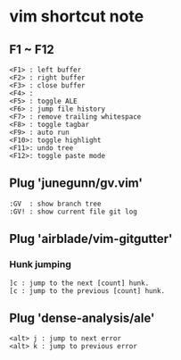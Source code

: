 # vim shortcut note

## F1 ~ F12
```
<F1> : left buffer
<F2> : right buffer
<F3> : close buffer
<F4> :
<F5> : toggle ALE
<F6> : jump file history
<F7> : remove trailing whitespace
<F8> : toggle tagbar
<F9> : auto run
<F10>: toggle highlight
<F11>: undo tree
<F12>: toggle paste mode
```

## Plug 'junegunn/gv.vim'
```
:GV  : show branch tree
:GV! : show current file git log
```

## Plug 'airblade/vim-gitgutter'
### Hunk jumping
```
]c : jump to the next [count] hunk.
[c : jump to the previous [count] hunk.
```

## Plug 'dense-analysis/ale'
```
<alt> j : jump to next error
<alt> k : jump to previous error
```
